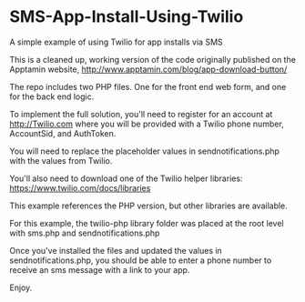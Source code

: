 SMS-App-Install-Using-Twilio
============================

A simple example of using Twilio for app installs via SMS

This is a cleaned up, working version of the code originally published on the Apptamin website, 
http://www.apptamin.com/blog/app-download-button/

The repo includes two PHP files. One for the front end web form, and one for the back end logic. 

To implement the full solution, you'll need to register for an account at 
http://Twilio.com where you will be provided with a Twilio phone number, AccountSid, and AuthToken.

You will need to replace the placeholder values in sendnotifications.php with the values from Twilio.

You'll also need to download one of the Twilio helper libraries:
https://www.twilio.com/docs/libraries

This example references the PHP version, but other libraries are available. 

For this example, the twilio-php library folder was placed at the root level with sms.php and sendnotifications.php

Once you've installed the files and updated the values in sendnotifications.php, you should be able to enter a
phone number to receive an sms message with a link to your app.

Enjoy.


